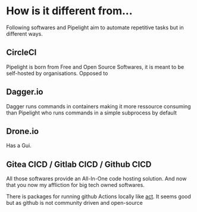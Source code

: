 # How is it different from...

Following softwares and Pipelight aim to automate repetitive tasks but in different ways.

## CircleCI

Pipelight is born from Free and Open Source Softwares, it is meant to be self-hosted by organisations.
Opposed to

## Dagger.io

Dagger runs commands in containers making it more ressource consuming than Pipelight
who runs commands in a simple subprocess by default

## Drone.io

Has a Gui.

## Gitea CICD / Gitlab CICD / Github CICD

All those softwares provide an All-In-One code hosting solution.
And now that you now my affliction for big tech owned softwares.

There is packages for running github Actions locally like [act](https://github.com/nektos/act).
It seems good but as github is not community driven and open-source
